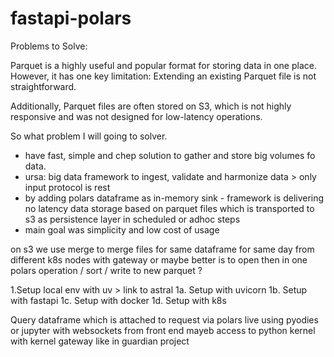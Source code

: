 # fastapi-polars

Problems to Solve:

Parquet is a highly useful and popular format for storing data in one place.
However, it has one key limitation:
Extending an existing Parquet file is not straightforward.

Additionally, Parquet files are often stored on S3, which is not highly 
responsive and was not designed for low-latency operations.

So what problem I will going to solver.
- have fast, simple and chep solution to gather and store big volumes fo data.
- ursa: big data framework to ingest, validate and harmonize data > only input protocol is rest
- by adding polars dataframe as in-memory sink - framework is delivering no latency data 
  storage based on parquet files which is transported to s3 as persistence layer in scheduled or adhoc steps
- main goal was simplicity and low cost of usage

on s3 we use merge to merge files for same dataframe for same day from different k8s nodes with gateway
or maybe better is to open then in one polars operation / sort / write to new parquet ?


1.Setup local env with uv > link to astral
1a. Setup with uvicorn
1b. Setup with fastapi
1c. Setup with docker
1d. Setup with k8s


Query dataframe which is attached to request via polars live using pyodies or jupyter with websockets from front end
mayeb access to python kernel with kernel gateway like in guardian project